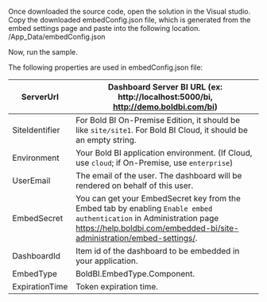 Once downloaded the source code, open the solution in the Visual studio. 
Copy the downloaded embedConfig.json file, which is generated from the embed settings page and paste into the following location.
/App_Data/embedConfig.json
 
Now, run the sample.

The following properties are used in embedConfig.json file:

| ServerUrl        | Dashboard Server BI URL (ex: http://localhost:5000/bi, http://demo.boldbi.com/bi)                                                            |
|----------------|----------------------------------------------------------------------------------------------------------------------------------------------|
| SiteIdentifier | For Bold BI On-Premise Edition, it should be like `site/site1`. For Bold BI Cloud, it should be an empty string.                                |
| Environment    | Your Bold BI application environment. (If Cloud, use `cloud`; if On-Premise, use `enterprise`)                         |
| UserEmail          | The email of the user. The dashboard will be rendered on behalf of this user.                                                       |
| EmbedSecret    | You can get your EmbedSecret key from the Embed tab by enabling `Enable embed authentication` in Administration page https://help.boldbi.com/embedded-bi/site-administration/embed-settings/. |
| DashboardId    | Item id of the dashboard to be embedded in your application.|
| EmbedType      | BoldBI.EmbedType.Component.|
| ExpirationTime | Token expiration time.|
                                                           